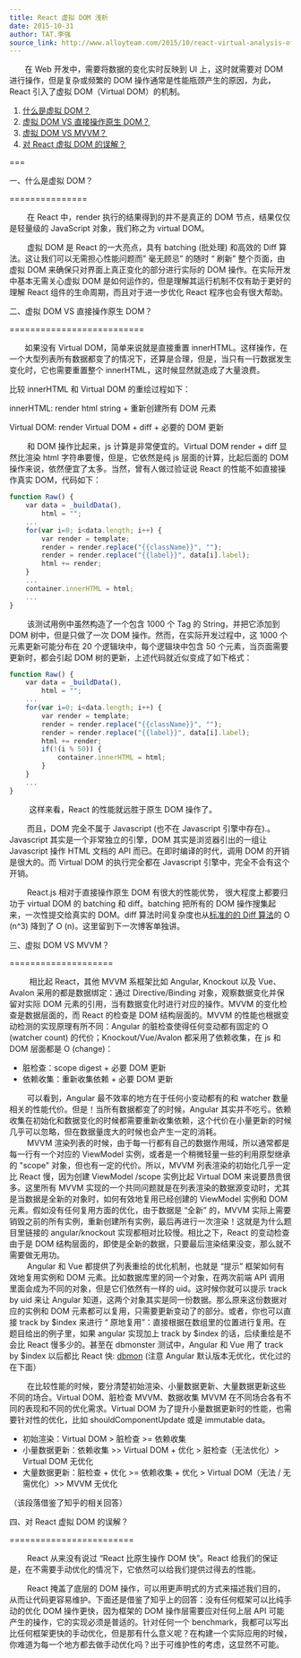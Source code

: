 ```yaml
---
title: React 虚拟 DOM 浅析
date: 2015-10-31
author: TAT.李强
source_link: http://www.alloyteam.com/2015/10/react-virtual-analysis-of-the-dom/
---
```


       在 Web 开发中，需要将数据的变化实时反映到 UI 上，这时就需要对 DOM 进行操作，但是复杂或频繁的 DOM 操作通常是性能瓶颈产生的原因，为此，React 引入了虚拟 DOM（Virtual DOM）的机制。

1.  [什么是虚拟 DOM？](http://www.alloyteam.com/2015/10/react-virtual-analysis-of-the-dom/#1)
2.  [虚拟 DOM VS 直接操作原生 DOM？](http://www.alloyteam.com/2015/10/react-virtual-analysis-of-the-dom/#2)
3.  [虚拟 DOM VS MVVM？](http://www.alloyteam.com/2015/10/react-virtual-analysis-of-the-dom/#3)
4.  [对 React 虚拟 DOM 的误解？](http://www.alloyteam.com/2015/10/react-virtual-analysis-of-the-dom/#4)

===

一、什么是虚拟 DOM？  

===============

        在 React 中，render 执行的结果得到的并不是真正的 DOM 节点，结果仅仅是轻量级的 JavaScript 对象，我们称之为 virtual DOM。

        虚拟 DOM 是 React 的一大亮点，具有 batching (批处理) 和高效的 Diff 算法。这让我们可以无需担心性能问题而” 毫无顾忌” 的随时 “ 刷新” 整个页面，由虚拟 DOM 来确保只对界面上真正变化的部分进行实际的 DOM 操作。在实际开发中基本无需关心虚拟 DOM 是如何运作的，但是理解其运行机制不仅有助于更好的理解 React 组件的生命周期，而且对于进一步优化 React 程序也会有很大帮助。

二、虚拟 DOM VS 直接操作原生 DOM？  

==========================

       如果没有 Virtual DOM，简单来说就是直接重置 innerHTML。这样操作，在一个大型列表所有数据都变了的情况下，还算是合理，但是，当只有一行数据发生变化时，它也需要重置整个 innerHTML，这时候显然就造成了大量浪费。

比较 innerHTML 和 Virtual DOM 的重绘过程如下：

innerHTML: render html string + 重新创建所有 DOM 元素

Virtual DOM: render Virtual DOM + diff + 必要的 DOM 更新

        和 DOM 操作比起来，js 计算是非常便宜的。Virtual DOM render + diff 显然比渲染 html 字符串要慢，但是，它依然是纯 js 层面的计算，比起后面的 DOM 操作来说，依然便宜了太多。当然，曾有人做过验证说 React 的性能不如直接操作真实 DOM，代码如下：

```javascript
function Raw() {
    var data = _buildData(),
        html = "";
    ...
    for(var i=0; i<data.length; i++) {
        var render = template;
        render = render.replace("{{className}}", "");
        render = render.replace("{{label}}", data[i].label);
        html += render;
    }
    ...
    container.innerHTML = html;
    ...
}
```

        该测试用例中虽然构造了一个包含 1000 个 Tag 的 String，并把它添加到 DOM 树中，但是只做了一次 DOM 操作。然而，在实际开发过程中，这 1000 个元素更新可能分布在 20 个逻辑块中，每个逻辑块中包含 50 个元素，当页面需要更新时，都会引起 DOM 树的更新，上述代码就近似变成了如下格式：

```javascript
function Raw() {
    var data = _buildData(), 
        html = ""; 
    ... 
    for(var i=0; i<data.length; i++) { 
        var render = template; 
        render = render.replace("{{className}}", ""); 
        render = render.replace("{{label}}", data[i].label); 
        html += render; 
        if(!(i % 50)) {
            container.innerHTML = html;
        }
    } 
    ... 
}
```

         这样来看，React 的性能就远胜于原生 DOM 操作了。

        而且，DOM 完全不属于 Javascript (也不在 Javascript 引擎中存在).。Javascript 其实是一个非常独立的引擎，DOM 其实是浏览器引出的一组让 Javascript 操作 HTML 文档的 API 而已。在即时编译的时代，调用 DOM 的开销是很大的。而 Virtual DOM 的执行完全都在 Javascript 引擎中，完全不会有这个开销。

        React.js 相对于直接操作原生 DOM 有很大的性能优势， 很大程度上都要归功于 virtual DOM 的 batching 和 diff。batching 把所有的 DOM 操作搜集起来，一次性提交给真实的 DOM。diff 算法时间复杂度也从[标准的的 Diff 算法](http://grfia.dlsi.ua.es/ml/algorithms/references/editsurvey_bille.pdf)的 O (n^3) 降到了 O (n)。这里留到下一次博客单独讲。

三、虚拟 DOM VS MVVM？  

====================

         相比起 React，其他 MVVM 系框架比如 Angular, Knockout 以及 Vue、Avalon 采用的都是数据绑定：通过 Directive/Binding 对象，观察数据变化并保留对实际 DOM 元素的引用，当有数据变化时进行对应的操作。MVVM 的变化检查是数据层面的，而 React 的检查是 DOM 结构层面的。MVVM 的性能也根据变动检测的实现原理有所不同：Angular 的脏检查使得任何变动都有固定的 O (watcher count) 的代价；Knockout/Vue/Avalon 都采用了依赖收集，在 js 和 DOM 层面都是 O (change)：

-   脏检查：scope digest + 必要 DOM 更新
-   依赖收集：重新收集依赖 + 必要 DOM 更新

        可以看到，Angular 最不效率的地方在于任何小变动都有的和 watcher 数量相关的性能代价。但是！当所有数据都变了的时候，Angular 其实并不吃亏。依赖收集在初始化和数据变化的时候都需要重新收集依赖，这个代价在小量更新的时候几乎可以忽略，但在数据量庞大的时候也会产生一定的消耗。  
        MVVM 渲染列表的时候，由于每一行都有自己的数据作用域，所以通常都是每一行有一个对应的 ViewModel 实例，或者是一个稍微轻量一些的利用原型继承的 "scope" 对象，但也有一定的代价。所以，MVVM 列表渲染的初始化几乎一定比 React 慢，因为创建 ViewModel /scope 实例比起 Virtual DOM 来说要昂贵很多。这里所有 MVVM 实现的一个共同问题就是在列表渲染的数据源变动时，尤其是当数据是全新的对象时，如何有效地复用已经创建的 ViewModel 实例和 DOM 元素。假如没有任何复用方面的优化，由于数据是 “全新” 的，MVVM 实际上需要销毁之前的所有实例，重新创建所有实例，最后再进行一次渲染！这就是为什么题目里链接的 angular/knockout 实现都相对比较慢。相比之下，React 的变动检查由于是 DOM 结构层面的，即使是全新的数据，只要最后渲染结果没变，那么就不需要做无用功。  
        Angular 和 Vue 都提供了列表重绘的优化机制，也就是 “提示” 框架如何有效地复用实例和 DOM 元素。比如数据库里的同一个对象，在两次前端 API 调用里面会成为不同的对象，但是它们依然有一样的 uid。这时候你就可以提示 track by uid 来让 Angular 知道，这两个对象其实是同一份数据。那么原来这份数据对应的实例和 DOM 元素都可以复用，只需要更新变动了的部分。或者，你也可以直接 track by $index 来进行 “ 原地复用”：直接根据在数组里的位置进行复用。在题目给出的例子里，如果 angular 实现加上 track by $index 的话，后续重绘是不会比 React 慢多少的。甚至在 dbmonster 测试中，Angular 和 Vue 用了 track by $index 以后都比 React 快: [dbmon](http://vuejs.github.io/js-repaint-perfs/) (注意 Angular 默认版本无优化，优化过的在下面）

        在比较性能的时候，要分清楚初始渲染、小量数据更新、大量数据更新这些不同的场合。Virtual DOM、脏检查 MVVM、数据收集 MVVM 在不同场合各有不同的表现和不同的优化需求。Virtual DOM 为了提升小量数据更新时的性能，也需要针对性的优化，比如 shouldComponentUpdate 或是 immutable data。

-   初始渲染：Virtual DOM > 脏检查 >= 依赖收集
-   小量数据更新：依赖收集 >> Virtual DOM + 优化 > 脏检查（无法优化）> Virtual DOM 无优化
-   大量数据更新：脏检查 + 优化 >= 依赖收集 + 优化 > Virtual DOM（无法 / 无需优化）>> MVVM 无优化

（该段落借鉴了知乎的相关回答）

四、对 React 虚拟 DOM 的误解？  

========================

        React 从来没有说过 “React 比原生操作 DOM 快”。React 给我们的保证是，在不需要手动优化的情况下，它依然可以给我们提供过得去的性能。

        React 掩盖了底层的 DOM 操作，可以用更声明式的方式来描述我们目的，从而让代码更容易维护。下面还是借鉴了知乎上的回答：没有任何框架可以比纯手动的优化 DOM 操作更快，因为框架的 DOM 操作层需要应对任何上层 API 可能产生的操作，它的实现必须是普适的。针对任何一个 benchmark，我都可以写出比任何框架更快的手动优化，但是那有什么意义呢？在构建一个实际应用的时候，你难道为每一个地方都去做手动优化吗？出于可维护性的考虑，这显然不可能。